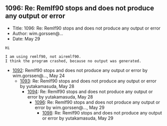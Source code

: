 ## 1096: Re: Remlf90 stops and does not produce any output or error

- Title: 1096: Re: Remlf90 stops and does not produce any output or error
- Author: wim.gorssen@...
- Date: May 29
```
Hi

I am using remlf90, not airemlf90.
I think the program crashed, because no output was generated.
```

- [1092](1092.md): Remlf90 stops and does not produce any output or error by wim.gorssen@..., May 24
    - [1093](1093.md): Re: Remlf90 stops and does not produce any output or error by yutakamasuda, May 28
        - [1094](1094.md): Re: Remlf90 stops and does not produce any output or error by yutakamasuda, May 28
            - [1096](1096.md): Re: Remlf90 stops and does not produce any output or error by wim.gorssen@..., May 29
                - [1098](1098.md): Re: Remlf90 stops and does not produce any output or error by yutakamasuda, May 29
